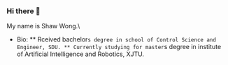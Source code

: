### Hi there 👋

My name is Shaw Wong.\
* Bio:
** Rceived bachelor`s degree in school of Control Science and Engineer, SDU.
** Currently studying for master`s degree in institute of Artificial Intelligence and Robotics, XJTU.
